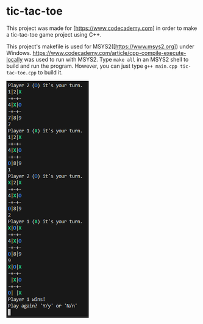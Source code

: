 # tic-tac-toe
This project was made for [https://www.codecademy.com] in order to make a tic-tac-toe game project using C++.

This project's makefile is used for MSYS2([https://www.msys2.org]) under Windows.
https://www.codecademy.com/article/cpp-compile-execute-locally was used to run with MSYS2. Type `make all` in an MSYS2 shell to build and run the program.
However, you can just type `g++ main.cpp tic-tac-toe.cpp` to build it.

![](TTT.PNG)